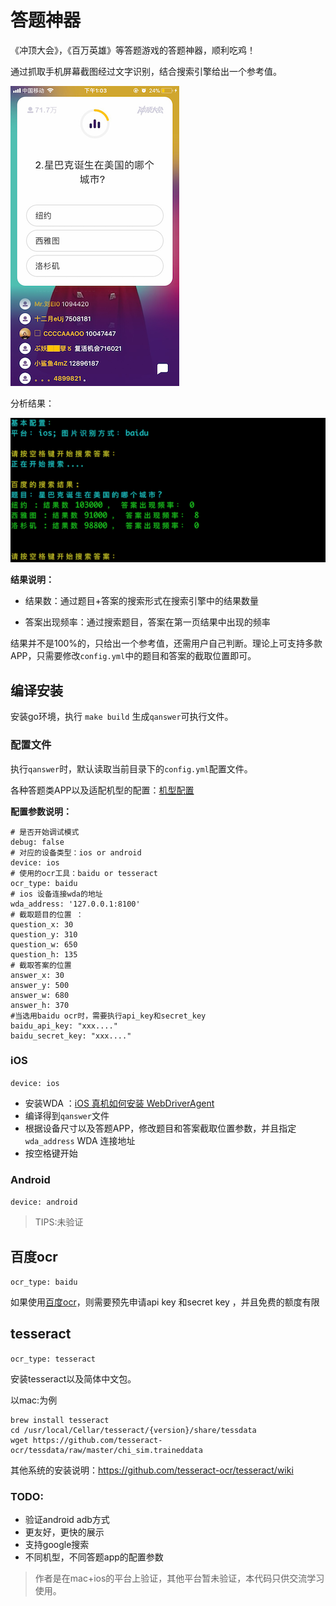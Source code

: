 # 答题神器

《冲顶大会》，《百万英雄》等答题游戏的答题神器，顺利吃鸡！

通过抓取手机屏幕截图经过文字识别，结合搜索引擎给出一个参考值。

![题目](./docs/screenshot.png)

分析结果：

![结果](./docs/answer.png)

**结果说明：**

- 结果数：通过题目+答案的搜索形式在搜索引擎中的结果数量

- 答案出现频率：通过搜索题目，答案在第一页结果中出现的频率

结果并不是100%的，只给出一个参考值，还需用户自己判断。理论上可支持多款APP，只需要修改`config.yml`中的题目和答案的截取位置即可。


## 编译安装

安装go环境，执行 `make build` 生成`qanswer`可执行文件。

### 配置文件


执行`qanswer`时，默认读取当前目录下的`config.yml`配置文件。

各种答题类APP以及适配机型的配置：[机型配置](./docs)

**配置参数说明：**

```
# 是否开始调试模式
debug: false 
# 对应的设备类型：ios or android
device: ios
# 使用的ocr工具：baidu or tesseract
ocr_type: baidu
# ios 设备连接wda的地址
wda_address: '127.0.0.1:8100'
# 截取题目的位置 ：
question_x: 30
question_y: 310
question_w: 650
question_h: 135
# 截取答案的位置
answer_x: 30
answer_y: 500
answer_w: 680
answer_h: 370
#当选用baidu ocr时，需要执行api_key和secret_key
baidu_api_key: "xxx...."
baidu_secret_key: "xxx...."

```

### iOS 
`device: ios`


- 安装WDA ：[iOS 真机如何安装 WebDriverAgent](https://testerhome.com/topics/7220)
- 编译得到`qanswer`文件
- 根据设备尺寸以及答题APP，修改题目和答案截取位置参数，并且指定`wda_address` WDA 连接地址
- 按空格键开始


### Android
`device: android`

> TIPS:未验证



## 百度ocr
`ocr_type: baidu`

如果使用[百度ocr](https://cloud.baidu.com/product/ocr.html)，则需要预先申请api key 和secret key ，并且免费的额度有限

## tesseract
`ocr_type: tesseract`

安装tesseract以及简体中文包。

以mac:为例

```
brew install tesseract
cd /usr/local/Cellar/tesseract/{version}/share/tessdata
wget https://github.com/tesseract-ocr/tessdata/raw/master/chi_sim.traineddata
```

其他系统的安装说明：https://github.com/tesseract-ocr/tesseract/wiki



### TODO:

- 验证android adb方式
- 更友好，更快的展示
- 支持google搜索
- 不同机型，不同答题app的配置参数


> 作者是在mac+ios的平台上验证，其他平台暂未验证，本代码只供交流学习使用。
